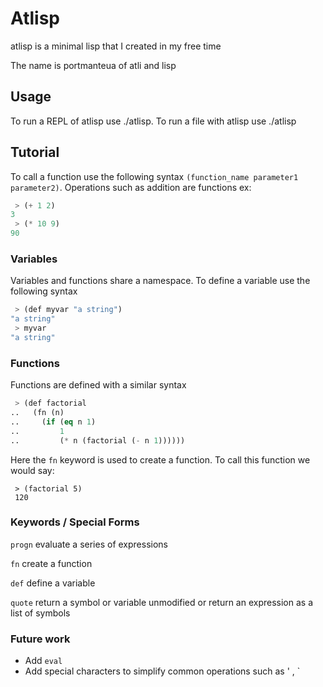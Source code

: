 # Atlisp
atlisp is a minimal lisp that I created in my free time

The name is portmanteua of atli and lisp

## Usage
To run a REPL of atlisp use ./atlisp.
To run a file with atlisp use ./atlisp <filename>

## Tutorial 
To call a function use the following syntax `(function_name parameter1 parameter2)`. Operations such as addition are functions ex:
```lisp
 > (+ 1 2)
3
 > (* 10 9)
90
```

### Variables
Variables and functions share a namespace. To define a variable use the following syntax
```lisp
 > (def myvar "a string")
"a string"
 > myvar
"a string"
```

### Functions
Functions are defined with a similar syntax
```lisp
 > (def factorial
..   (fn (n)
..     (if (eq n 1)
..         1
..         (* n (factorial (- n 1))))))
```
Here the `fn` keyword is used to create a function. To call this function we would say:
```
 > (factorial 5)
 120
```

### Keywords / Special Forms
`progn` evaluate a series of expressions 

`fn` create a function

`def` define a variable

`quote` return a symbol or variable unmodified or return an expression as a list of symbols

### Future work
- Add `eval`
- Add special characters to simplify common operations such as ' , `

